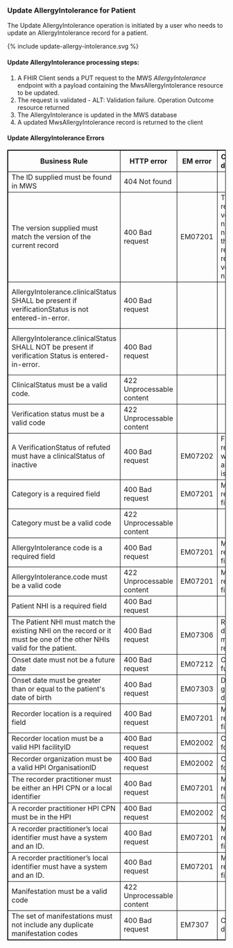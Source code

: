 ### Update AllergyIntolerance  for Patient

The Update AllergyIntolerance operation is initiated by a user who needs to update an AllergyIntolerance record for a patient.


<div>
{% include update-allergy-intolerance.svg %}
</div>



####  Update AllergyIntolerance processing steps:

1. A FHIR Client sends a PUT request to the MWS *AllergyIntolerance* endpoint with  a payload containing the MwsAllergyIntolerance resource to be updated.
2. The request is validated - ALT: Validation failure. Operation Outcome resource returned
3. The AllergyIntolerance is updated in the MWS database
4. A updated MwsAllergyIntolerance record is returned to the client


<h4>Update AllergyIntolerance Errors</h4>
<table>
<style>
table, th, td {
  border: 1px solid black;
  border-collapse: collapse;
}
</style>
<tr><th>Business Rule</th>
<th>HTTP error</th>
<th>EM error</th>
<th>Codesystem displayname</th>
<th>Additional description</th></tr>

<tr><td>The ID supplied must be found in MWS</td>
<td>404 Not found</td>
<td></td>
<td></td>
<td>Allergy Intolerance with identifier &lt;id&gt; not found</td></tr>

<tr><td>The version supplied must match the version of the current record</td>
<td>400 Bad request</td>
<td>EM07201</td>
<td>The request record version number does not match the current resource record version number</td>
<td>The request record version number does not match the current resource record version number</td></tr>

<tr><td>AllergyIntolerance.clinicalStatus SHALL be present if verificationStatus is not entered-in-error.</td>
<td>400 Bad request</td>
<td></td>
<td></td>
<td>Rule ait-1: 'AllergyIntolerance.clinicalStatus SHALL be present if verificationStatus is not entered-in-error.</td></tr>

<tr><td>AllergyIntolerance.clinicalStatus SHALL NOT be present if verification Status is entered-in-error.</td>
<td>400 Bad request</td>
<td></td>
<td></td>
<td>Rule ait-2: AllergyIntolerance.clinicalStatus SHALL NOT be present if verification Status is entered-in-error</td></tr>

<tr><td>ClinicalStatus must be a valid code.</td>
<td>422 Unprocessable content</td>
<td></td>
<td></td>
<td>None of the codings provided are in the value set clinical status </td></tr>

<tr><td>Verification status must be a valid code</td>
<td>422 Unprocessable content</td>
<td></td>
<td></td>
<td>None of the codings provided are in the value set verification status</td></tr>

<tr><td>A VerificationStatus of refuted must have a clinicalStatus of inactive</td>
<td>400 Bad request</td>
<td>EM07202</td>
<td>Field is required when another field is present</td>
<td>A verification status of refuted must have an inactive clinical status</td></tr>

<tr><td>Category is a required field</td>
<td>400 Bad request</td>
<td>EM07201</td>
<td>Missing a required field</td>
<td>Category is a required field</td></tr>

<tr><td>Category must be a valid code</td>
<td>422 Unprocessable content</td>
<td></td>
<td></td>
<td>None of the codings provided are in the value set allergy intolerance category</td></tr>

<tr><td>AllergyIntolerance code is a required field</td>
<td>400 Bad request</td>
<td>EM07201</td>
<td>Missing a required field</td>
<td>Allergy Intolerance code is a required field</td></tr>

<tr><td>AllergyIntolerance.code must be a valid code</td>
<td>422 Unprocessable content</td>
<td>EM07201</td>
<td>Missing a required field</td>
<td>None of the codings provided are in the value set mws substance combined</td></tr>

<tr><td>Patient NHI is a required field</td>
<td>400 Bad request</td>
<td></td>
<td></td>
<td>Patient: minimum required = 1, but only 0 found</td></tr>

<tr><td>The Patient NHI must match the existing NHI on the record or it must be one of the other NHIs valid for the patient.</td>
<td>400 Bad request</td>
<td>EM07306</td>
<td>Request NHI does not match the resource NHI</td>
<td>The Patient NHI supplied is for a different person than the NHI submitted when this warning was created.</td></tr>

<tr><td>Onset date must not be a future date</td>
<td>400 Bad request</td>
<td>EM07212</td>
<td>Cannot be a future date</td>
<td>Onset date cannot be in the future</td></tr>

<tr><td>Onset date must be greater than or equal to the patient's date of birth</td>
<td>400 Bad request</td>
<td>EM07303</td>
<td>Date must be greater than date of birth</td>
<td>Onset date must be greater than or equal to the patient's date of birth</td></tr>

<tr><td>Recorder location is a required field</td>
<td>400 Bad request</td>
<td>EM07201</td>
<td>Missing a required field</td>
<td>Recorder HPI facilityID is a required field</td></tr>

<tr><td>Recorder location must be a valid HPI facilityID </td>
<td>400 Bad request</td>
<td>EM02002</td>
<td>Cannot be found</td>
<td>HPI Facility ID not found in the HPI</td></tr>

<tr><td>Recorder organization must be a valid HPI OrganisationID</td>
<td>400 Bad request</td>
<td>EM02002</td>
<td>Cannot be found</td>
<td>HPI Organisation ID not found in the HPI</td></tr>

<tr><td>The recorder practitioner must be either an HPI CPN or a local identifier</td>
<td>400 Bad request</td>
<td>EM07201</td>
<td>Missing a required field</td>
<td>Recorder Practitioner is a required field</td></tr>

<tr><td>A recorder practitioner HPI CPN must be in the HPI</td>
<td>400 Bad request</td>
<td>EM02002</td>
<td>Cannot be found</td>
<td>HPI CPN not found in the HPI</td></tr>

<tr><td>A recorder practitioner’s local identifier must have a system and an ID.</td>
<td>400 Bad request</td>
<td>EM07201</td>
<td>Missing a required field</td>
<td>A recorder's local identifier must have a system and ID</td></tr>

<tr><td>A recorder practitioner’s local identifier must have a system and an ID.</td>
<td>400 Bad request</td>
<td>EM07201</td>
<td>Missing a required field</td>
<td>A recorder's local identifier must have a system and ID</td></tr>

<tr><td>Manifestation must be a valid code</td>
<td>422 Unprocessable content</td>
<td></td>
<td></td>
<td>None of the codings provided are in the value set  mws manifestations</td></tr>

<tr><td>The set of manifestations must not include any duplicate manifestation codes</td>
<td>400 Bad request</td>
<td>EM7307</td>
<td>Contains duplicates</td>
<td>The set of reaction manifestations contains duplicate manifestation codes</td></tr>
</table>



